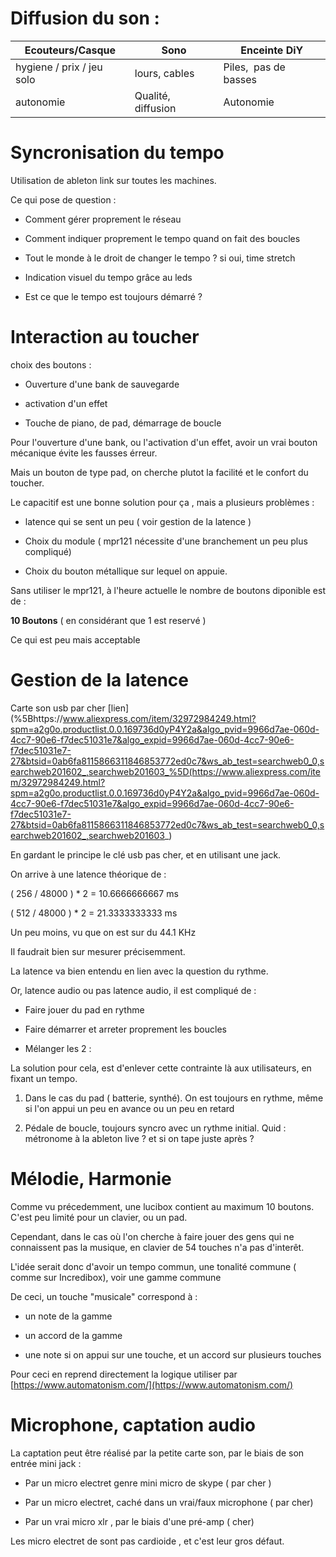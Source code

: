 # Diffusion du son :

| Ecouteurs/Casque          | Sono               | Enceinte DiY          |
| ------------------------- | ------------------ | --------------------- |
| hygiene / prix / jeu solo | lours, cables      | Piles,  pas de basses |
| autonomie                 | Qualité, diffusion | Autonomie             |

# Syncronisation du tempo

Utilisation de ableton link sur toutes les machines.

Ce qui pose de question :

* Comment gérer proprement le réseau

* Comment indiquer proprement le tempo quand on fait des boucles

* Tout le monde à le droit de changer le tempo ? si oui, time stretch

* Indication visuel du tempo grâce au leds

* Est ce que le tempo est toujours démarré ?

# Interaction au toucher

choix des boutons :

* Ouverture d'une bank de sauvegarde

* activation d'un effet

* Touche de piano, de pad, démarrage de boucle

Pour l'ouverture d'une bank, ou l'activation d'un effet, avoir un vrai bouton mécanique évite les fausses érreur. 

Mais un bouton de type pad, on cherche plutot la facilité et le confort du toucher.

Le capacitif est une bonne solution pour ça , mais a plusieurs problèmes :

* latence qui se sent un peu ( voir gestion de la latence )

* Choix du module ( mpr121 nécessite d'une branchement un peu plus compliqué)

* Choix du bouton métallique sur lequel on appuie. 

Sans utiliser le mpr121, à l'heure actuelle le nombre de boutons diponible est de :

**10 Boutons** ( en considérant que 1 est reservé ) 

Ce qui est peu mais acceptable

# Gestion de la latence

Carte son usb par cher [lien](%5Bhttps://www.aliexpress.com/item/32972984249.html?spm=a2g0o.productlist.0.0.169736d0yP4Y2a&algo_pvid=9966d7ae-060d-4cc7-90e6-f7dec51031e7&algo_expid=9966d7ae-060d-4cc7-90e6-f7dec51031e7-27&btsid=0ab6fa8115866311846853772ed0c7&ws_ab_test=searchweb0_0,searchweb201602_,searchweb201603_%5D(https://www.aliexpress.com/item/32972984249.html?spm=a2g0o.productlist.0.0.169736d0yP4Y2a&algo_pvid=9966d7ae-060d-4cc7-90e6-f7dec51031e7&algo_expid=9966d7ae-060d-4cc7-90e6-f7dec51031e7-27&btsid=0ab6fa8115866311846853772ed0c7&ws_ab_test=searchweb0_0,searchweb201602_,searchweb201603_)

En gardant le principe le clé usb pas cher, et en utilisant une jack.

On arrive à une latence théorique de :

( 256 / 48000 ) * 2 = 10.6666666667 ms

( 512 / 48000 ) * 2 = 21.3333333333 ms

Un peu moins, vu que on est sur du 44.1 KHz

Il faudrait bien sur mesurer précisemment.

La latence va bien entendu en lien avec la question du rythme.

Or, latence audio ou pas latence audio, il est compliqué de :

* Faire jouer du pad en rythme

* Faire démarrer et arreter proprement les boucles

* Mélanger les 2 :

La solution pour cela, est d'enlever cette contrainte là aux utilisateurs, en fixant un tempo. 

1. Dans le cas du pad ( batterie, synthé). On est toujours en rythme, même si l'on appui un peu en avance ou un peu en retard

2. Pédale de boucle, toujours syncro avec un rythme initial. Quid : métronome à la ableton live ? et si on tape juste après ?

# Mélodie, Harmonie

Comme vu précedemment, une lucibox contient au maximum 10 boutons. C'est peu limité pour un clavier, ou un pad.

Cependant, dans le cas où l'on cherche à faire jouer des gens qui ne connaissent pas la musique, en clavier de 54 touches n'a pas d'interêt.

L'idée serait donc d'avoir un tempo commun, une tonalité commune ( comme sur Incredibox), voir une gamme commune

De ceci, un touche "musicale" correspond à :

* un note de la gamme

* un accord de la gamme

* une note si on appui sur une touche, et un accord sur plusieurs touches

Pour ceci en reprend directement la logique utiliser par [https://www.automatonism.com/](https://www.automatonism.com/)

# Microphone, captation audio

La captation peut être réalisé par la petite carte son, par le biais de son entrée mini jack :

* Par un micro electret genre mini micro de skype ( par cher )

* Par un micro electret, caché dans un vrai/faux microphone ( par cher)

* Par un vrai micro xlr , par le biais d'une pré-amp ( cher)

Les micro electret de sont pas cardioide , et c'est leur gros défaut.
